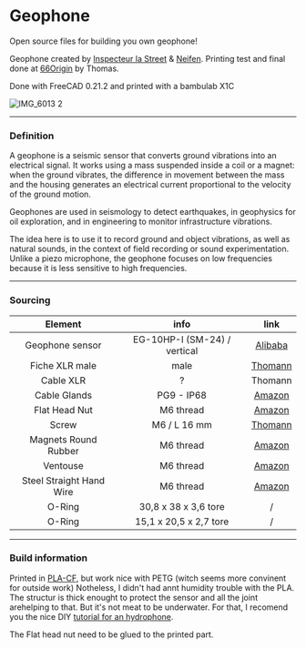 # Geophone
Open source files for building you own geophone!

Geophone created by [Inspecteur la Street](https://www.instagram.com/inspecteurlastreet/) & [Neifen](https://www.instagram.com/nathan.eh/). Printing test and final done at [66Origin](https://www.instagram.com/sixtysixorigin/) by Thomas.

Done with FreeCAD 0.21.2 and printed with a bambulab X1C

![IMG_6013 2](https://github.com/user-attachments/assets/b5ce6d84-a8ce-4731-8fdc-f7bce7dd2567)

***

### Definition

A geophone is a seismic sensor that converts ground vibrations into an electrical signal. It works using a mass suspended inside a coil or a magnet: when the ground vibrates, the difference in movement between the mass and the housing generates an electrical current proportional to the velocity of the ground motion.

Geophones are used in seismology to detect earthquakes, in geophysics for oil exploration, and in engineering to monitor infrastructure vibrations.

The idea here is to use it to record ground and object vibrations, as well as natural sounds, in the context of field recording or sound experimentation. Unlike a piezo microphone, the geophone focuses on low frequencies because it is less sensitive to high frequencies.

***

### Sourcing


| Element | info  | link   |
| :---:   | :---: | :---: |
| Geophone sensor | EG-10HP-I (SM-24) / vertical | [Alibaba](https://www.alibaba.com/product-detail/High-Precision-10Hz-vertical-geophone-SM_1600268273669.html?spm=a2756.trade-list-buyer.0.0.749976e99944gs) |
| Fiche XLR male | male | [Thomann](https://www.thomann.fr/neutrik_nc_3_mxxb.htm)   |
| Cable XLR | ? | Thomann |
| Cable Glands | PG9 - IP68 | [Amazon](https://www.amazon.fr/-/en/dp/B09XGNLD4B?ref=ppx_yo2ov_dt_b_fed_asin_title&th=1&language=fr_FR) |
| Flat Head Nut | M6 thread | [Amazon](https://www.amazon.fr/-/en/dp/B0B1TXMZ34?ref=ppx_yo2ov_dt_b_fed_asin_title&th=1&language=fr_FR) |
| Screw | M6 / L 16 mm | [Thomann](https://www.thomann.fr/adam_hall_5410blk_rack_screw_pack.htm) |
| Magnets Round Rubber | M6 thread | [Amazon](https://www.amazon.fr/-/en/dp/B0CLZFZX44?ref=ppx_yo2ov_dt_b_fed_asin_title&th=1&language=fr_FR) |
| Ventouse | M6 thread | [Amazon](https://www.amazon.fr/-/en/627313_1_HuSjAn6Hi/dp/B0DMW68LCQ?crid=16STM5HQW72R2&dib=eyJ2IjoiMSJ9.76IrIQ2dlbbGOn-Sta9WIl1hCBua3o1R0ugKljg49xgoKEtLLKr9zVywbkU5ejqhMToZ736Rj0zklOsVaHV_OzpKwxDWOLGhpZ4XSLTcO1EErJdg22LgCyFRBwvrd2C2-34LNMQVMayOe_laKVIIJoR50yXeg1LGmC4RCwSNVRiQekUw-XL06mlQCMqGTADaebLy32JTlfvNP6BSmX8PdynlVuQBMwZI0hMR0hCYTJSkR69FWXskteOxQFP0xWSvk9hcc-4USMvHRPt98IQ9-guqbrls6Ow7D4DIG8CNOt0.cvg-YzcqHroSM7X0xNB2ShK-qSZ1eW_v0ZXxVEUKfZ8&dib_tag=se&keywords=ventouse+m6&qid=1745505189&sprefix=ventouse+m6%2Caps%2C99&sr=8-7) |
| Steel Straight Hand Wire | M6 thread | [Amazon](https://www.amazon.fr/-/en/dp/B09LCT2KBY?ref=ppx_yo2ov_dt_b_fed_asin_title) |
| O-Ring| 30,8 x 38 x 3,6 tore | / |
| O-Ring| 15,1 x 20,5 x 2,7 tore | / |

***

### Build information

Printed in [PLA-CF](https://eu.store.bambulab.com/fr-fr/collections/pla/products/pla-cf), but work nice with PETG (witch seems more convinent for outside work) Notheless, I didn't had annt humidity trouble with the PLA. The structur is thick enought to protect the sensor and all the joint arehelping to that. But it's not meat to be underwater. For that, I recomend you the nice DIY [tutorial for an hydrophone](https://www.instructables.com/Lets-Build-Some-World-Class-Hydrophones/).

The Flat head nut need to be glued to the printed part.
